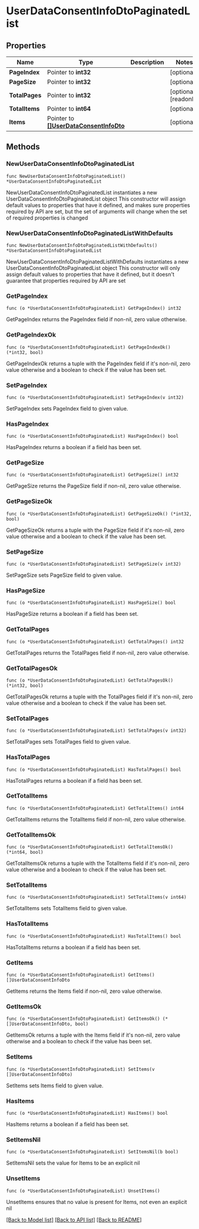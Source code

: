 # UserDataConsentInfoDtoPaginatedList

## Properties

Name | Type | Description | Notes
------------ | ------------- | ------------- | -------------
**PageIndex** | Pointer to **int32** |  | [optional] 
**PageSize** | Pointer to **int32** |  | [optional] 
**TotalPages** | Pointer to **int32** |  | [optional] [readonly] 
**TotalItems** | Pointer to **int64** |  | [optional] 
**Items** | Pointer to [**[]UserDataConsentInfoDto**](UserDataConsentInfoDto.md) |  | [optional] 

## Methods

### NewUserDataConsentInfoDtoPaginatedList

`func NewUserDataConsentInfoDtoPaginatedList() *UserDataConsentInfoDtoPaginatedList`

NewUserDataConsentInfoDtoPaginatedList instantiates a new UserDataConsentInfoDtoPaginatedList object
This constructor will assign default values to properties that have it defined,
and makes sure properties required by API are set, but the set of arguments
will change when the set of required properties is changed

### NewUserDataConsentInfoDtoPaginatedListWithDefaults

`func NewUserDataConsentInfoDtoPaginatedListWithDefaults() *UserDataConsentInfoDtoPaginatedList`

NewUserDataConsentInfoDtoPaginatedListWithDefaults instantiates a new UserDataConsentInfoDtoPaginatedList object
This constructor will only assign default values to properties that have it defined,
but it doesn't guarantee that properties required by API are set

### GetPageIndex

`func (o *UserDataConsentInfoDtoPaginatedList) GetPageIndex() int32`

GetPageIndex returns the PageIndex field if non-nil, zero value otherwise.

### GetPageIndexOk

`func (o *UserDataConsentInfoDtoPaginatedList) GetPageIndexOk() (*int32, bool)`

GetPageIndexOk returns a tuple with the PageIndex field if it's non-nil, zero value otherwise
and a boolean to check if the value has been set.

### SetPageIndex

`func (o *UserDataConsentInfoDtoPaginatedList) SetPageIndex(v int32)`

SetPageIndex sets PageIndex field to given value.

### HasPageIndex

`func (o *UserDataConsentInfoDtoPaginatedList) HasPageIndex() bool`

HasPageIndex returns a boolean if a field has been set.

### GetPageSize

`func (o *UserDataConsentInfoDtoPaginatedList) GetPageSize() int32`

GetPageSize returns the PageSize field if non-nil, zero value otherwise.

### GetPageSizeOk

`func (o *UserDataConsentInfoDtoPaginatedList) GetPageSizeOk() (*int32, bool)`

GetPageSizeOk returns a tuple with the PageSize field if it's non-nil, zero value otherwise
and a boolean to check if the value has been set.

### SetPageSize

`func (o *UserDataConsentInfoDtoPaginatedList) SetPageSize(v int32)`

SetPageSize sets PageSize field to given value.

### HasPageSize

`func (o *UserDataConsentInfoDtoPaginatedList) HasPageSize() bool`

HasPageSize returns a boolean if a field has been set.

### GetTotalPages

`func (o *UserDataConsentInfoDtoPaginatedList) GetTotalPages() int32`

GetTotalPages returns the TotalPages field if non-nil, zero value otherwise.

### GetTotalPagesOk

`func (o *UserDataConsentInfoDtoPaginatedList) GetTotalPagesOk() (*int32, bool)`

GetTotalPagesOk returns a tuple with the TotalPages field if it's non-nil, zero value otherwise
and a boolean to check if the value has been set.

### SetTotalPages

`func (o *UserDataConsentInfoDtoPaginatedList) SetTotalPages(v int32)`

SetTotalPages sets TotalPages field to given value.

### HasTotalPages

`func (o *UserDataConsentInfoDtoPaginatedList) HasTotalPages() bool`

HasTotalPages returns a boolean if a field has been set.

### GetTotalItems

`func (o *UserDataConsentInfoDtoPaginatedList) GetTotalItems() int64`

GetTotalItems returns the TotalItems field if non-nil, zero value otherwise.

### GetTotalItemsOk

`func (o *UserDataConsentInfoDtoPaginatedList) GetTotalItemsOk() (*int64, bool)`

GetTotalItemsOk returns a tuple with the TotalItems field if it's non-nil, zero value otherwise
and a boolean to check if the value has been set.

### SetTotalItems

`func (o *UserDataConsentInfoDtoPaginatedList) SetTotalItems(v int64)`

SetTotalItems sets TotalItems field to given value.

### HasTotalItems

`func (o *UserDataConsentInfoDtoPaginatedList) HasTotalItems() bool`

HasTotalItems returns a boolean if a field has been set.

### GetItems

`func (o *UserDataConsentInfoDtoPaginatedList) GetItems() []UserDataConsentInfoDto`

GetItems returns the Items field if non-nil, zero value otherwise.

### GetItemsOk

`func (o *UserDataConsentInfoDtoPaginatedList) GetItemsOk() (*[]UserDataConsentInfoDto, bool)`

GetItemsOk returns a tuple with the Items field if it's non-nil, zero value otherwise
and a boolean to check if the value has been set.

### SetItems

`func (o *UserDataConsentInfoDtoPaginatedList) SetItems(v []UserDataConsentInfoDto)`

SetItems sets Items field to given value.

### HasItems

`func (o *UserDataConsentInfoDtoPaginatedList) HasItems() bool`

HasItems returns a boolean if a field has been set.

### SetItemsNil

`func (o *UserDataConsentInfoDtoPaginatedList) SetItemsNil(b bool)`

 SetItemsNil sets the value for Items to be an explicit nil

### UnsetItems
`func (o *UserDataConsentInfoDtoPaginatedList) UnsetItems()`

UnsetItems ensures that no value is present for Items, not even an explicit nil

[[Back to Model list]](../README.md#documentation-for-models) [[Back to API list]](../README.md#documentation-for-api-endpoints) [[Back to README]](../README.md)


